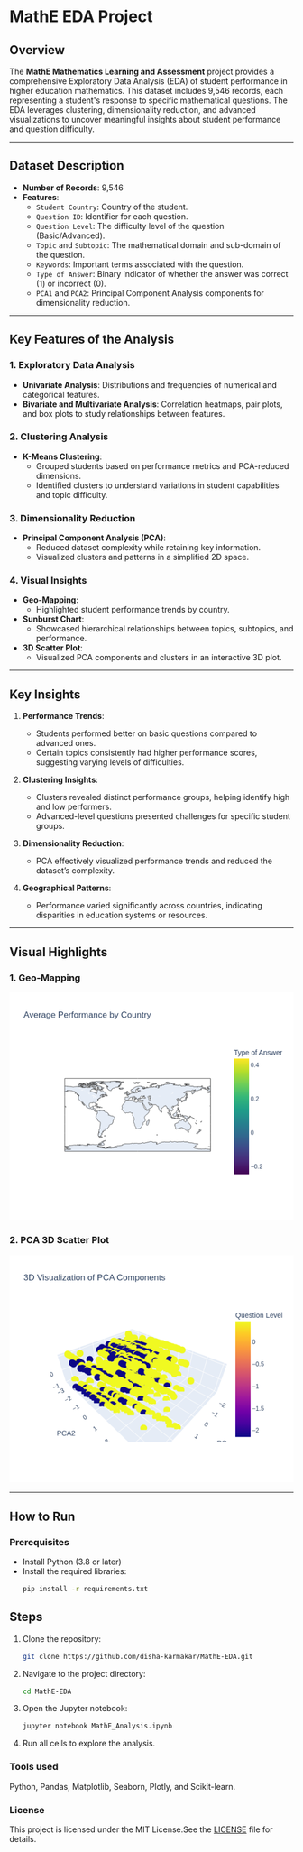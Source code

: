 # MathE EDA Project

## Overview

The **MathE Mathematics Learning and Assessment** project provides a comprehensive Exploratory Data Analysis (EDA) of student performance in higher education mathematics. This dataset includes 9,546 records, each representing a student's response to specific mathematical questions. The EDA leverages clustering, dimensionality reduction, and advanced visualizations to uncover meaningful insights about student performance and question difficulty.

---

## Dataset Description

- **Number of Records**: 9,546
- **Features**:
  - `Student Country`: Country of the student.
  - `Question ID`: Identifier for each question.
  - `Question Level`: The difficulty level of the question (Basic/Advanced).
  - `Topic` and `Subtopic`: The mathematical domain and sub-domain of the question.
  - `Keywords`: Important terms associated with the question.
  - `Type of Answer`: Binary indicator of whether the answer was correct (1) or incorrect (0).
  - `PCA1` and `PCA2`: Principal Component Analysis components for dimensionality reduction.

---

## Key Features of the Analysis

### 1. **Exploratory Data Analysis**
- **Univariate Analysis**: Distributions and frequencies of numerical and categorical features.
- **Bivariate and Multivariate Analysis**: Correlation heatmaps, pair plots, and box plots to study relationships between features.

### 2. **Clustering Analysis**
- **K-Means Clustering**:
  - Grouped students based on performance metrics and PCA-reduced dimensions.
  - Identified clusters to understand variations in student capabilities and topic difficulty.

### 3. **Dimensionality Reduction**
- **Principal Component Analysis (PCA)**:
  - Reduced dataset complexity while retaining key information.
  - Visualized clusters and patterns in a simplified 2D space.

### 4. **Visual Insights**
- **Geo-Mapping**:
  - Highlighted student performance trends by country.
- **Sunburst Chart**:
  - Showcased hierarchical relationships between topics, subtopics, and performance.
- **3D Scatter Plot**:
  - Visualized PCA components and clusters in an interactive 3D plot.

---

## Key Insights

1. **Performance Trends**:
   - Students performed better on basic questions compared to advanced ones.
   - Certain topics consistently had higher performance scores, suggesting varying levels of difficulties.

2. **Clustering Insights**:
   - Clusters revealed distinct performance groups, helping identify high and low performers.
   - Advanced-level questions presented challenges for specific student groups.

3. **Dimensionality Reduction**:
   - PCA effectively visualized performance trends and reduced the dataset’s complexity.

4. **Geographical Patterns**:
   - Performance varied significantly across countries, indicating disparities in education systems or resources.

---

## Visual Highlights

### 1. Geo-Mapping
![Geo-Mapping](output/geomapping.png)

### 2. PCA 3D Scatter Plot
![3D Scatter Plot](output/newplot.png)

---

## How to Run

### Prerequisites
- Install Python (3.8 or later)
- Install the required libraries:
  ```bash
  pip install -r requirements.txt
## Steps
1. Clone the repository:

    ```bash
    git clone https://github.com/disha-karmakar/MathE-EDA.git
2. Navigate to the project directory:

    ```bash
    cd MathE-EDA
3. Open the Jupyter notebook:

    ```bash
    jupyter notebook MathE_Analysis.ipynb
4. Run all cells to explore the analysis.

### Tools used 
Python, Pandas, Matplotlib, Seaborn, Plotly, and Scikit-learn.

### License
This project is licensed under the MIT License.See the [LICENSE](LICENSE) file for details.


